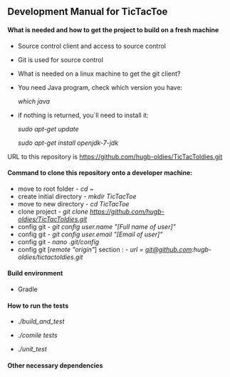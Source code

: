 ## Development Manual for TicTacToe

#### What is needed and how to get the project to build on a fresh machine

- Source control client and access to source control

 - Git is used for source control 
	 
- What is needed on a linux machine to get the git client?

 - You need Java program, check which version you have:

   _which java_

 - if nothing is returned, you´ll need to install it:
   
    _sudo apt-get update_

    _sudo apt-get install openjdk-7-jdk_	

URL to this repository is https://github.com/hugb-oldies/TicTacToldies.git

#### Command to clone this repository onto a developer machine:
 - move to root folder      - _cd ~_
 - create initial directory - _mkdir TicTacToe_
 - move to new directory    - _cd TicTacToe_
 - clone project            - _git clone https://github.com/hugb-oldies/TicTacToldies.git_
 - config git               - _git config user.name "[Full name of user]"_ 
 - config git               - _git config user.email "[Email of user]"_ 
 - config git               - _nano .git/config_
 - config git [_remote "origin"_] section :
                            - _url = git@github.com:hugb-oldies/tictactoldies.git_

#### Build environment

- Gradle

#### How to run the tests
 
- _./build_and_test_

- _./comile tests_

- _./unit_test_

#### Other necessary dependencies

